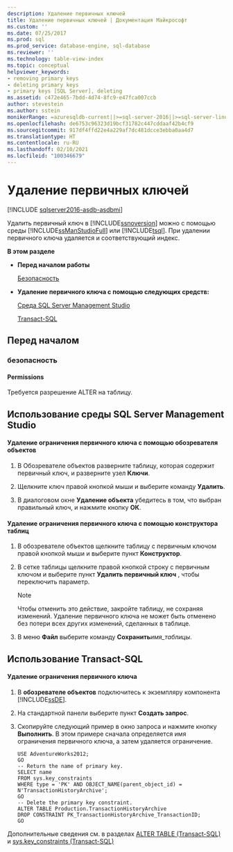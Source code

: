 ```yaml
---
description: Удаление первичных ключей
title: Удаление первичных ключей | Документация Майкрософт
ms.custom: ''
ms.date: 07/25/2017
ms.prod: sql
ms.prod_service: database-engine, sql-database
ms.reviewer: ''
ms.technology: table-view-index
ms.topic: conceptual
helpviewer_keywords:
- removing primary keys
- deleting primary keys
- primary keys [SQL Server], deleting
ms.assetid: c472e465-7bdd-4d74-8fc9-e47fca007ccb
author: stevestein
ms.author: sstein
monikerRange: =azuresqldb-current||>=sql-server-2016||>=sql-server-linux-2017||=azuresqldb-mi-current
ms.openlocfilehash: de6753c96323d19bcf31782c447cddaaf42b4cf9
ms.sourcegitcommit: 917df4ffd22e4a229af7dc481dcce3ebba0aa4d7
ms.translationtype: HT
ms.contentlocale: ru-RU
ms.lasthandoff: 02/10/2021
ms.locfileid: "100346679"
---
```

# <a name="delete-primary-keys"></a>Удаление первичных ключей

[!INCLUDE [sqlserver2016-asdb-asdbmi](../../includes/applies-to-version/sqlserver2016-asdb-asdbmi.md)]

  Удалить первичный ключ в [!INCLUDE[ssnoversion](../../includes/ssnoversion-md.md)] можно с помощью среды [!INCLUDE[ssManStudioFull](../../includes/ssmanstudiofull-md.md)] или [!INCLUDE[tsql](../../includes/tsql-md.md)]. При удалении первичного ключа удаляется и соответствующий индекс.  
  
 **В этом разделе**  
  
-   **Перед началом работы**  
  
     [Безопасность](#Security)  
  
-   **Удаление первичного ключа с помощью следующих средств:**  
  
     [Среда SQL Server Management Studio](#SSMSProcedure)  
  
     [Transact-SQL](#TsqlProcedure)  
  
##  <a name="before-you-begin"></a><a name="BeforeYouBegin"></a> Перед началом  
  
###  <a name="security"></a><a name="Security"></a> безопасность  
  
####  <a name="permissions"></a><a name="Permissions"></a> Permissions  
 Требуется разрешение ALTER на таблицу.  
  
##  <a name="using-sql-server-management-studio"></a><a name="SSMSProcedure"></a> Использование среды SQL Server Management Studio  
  
#### <a name="to-delete-a-primary-key-constraint-using-object-explorer"></a>Удаление ограничения первичного ключа с помощью обозревателя объектов  
  
1.  В Обозревателе объектов разверните таблицу, которая содержит первичный ключ, и разверните узел **Ключи**.  
  
2.  Щелкните ключ правой кнопкой мыши и выберите команду **Удалить**.  
  
3.  В диалоговом окне **Удаление объекта** убедитесь в том, что выбран правильный ключ, и нажмите кнопку **ОК**.  
  
#### <a name="to-delete-a-primary-key-constraint-using-table-designer"></a>Удаление ограничения первичного ключа с помощью конструктора таблиц  
  
1.  В обозревателе объектов щелкните таблицу с первичным ключом правой кнопкой мыши и выберите пункт **Конструктор**.  
  
2.  В сетке таблицы щелкните правой кнопкой строку с первичным ключом и выберите пункт **Удалить первичный ключ** , чтобы переключить параметр.  
  
    > [!NOTE]  
    >  Чтобы отменить это действие, закройте таблицу, не сохраняя изменений. Удаление первичного ключа не может быть отменено без потери всех других изменений, сделанных в таблице.  
  
3.  В меню **Файл** выберите команду **Сохранить**_имя_таблицы_.  
  
##  <a name="using-transact-sql"></a><a name="TsqlProcedure"></a> Использование Transact-SQL  
  
#### <a name="to-delete-a-primary-key-constraint"></a>Удаление ограничения первичного ключа  
  
1.  В **обозревателе объектов** подключитесь к экземпляру компонента [!INCLUDE[ssDE](../../includes/ssde-md.md)].  
  
2.  На стандартной панели выберите пункт **Создать запрос**.  
  
3.  Скопируйте следующий пример в окно запроса и нажмите кнопку **Выполнить**. В этом примере сначала определяется имя ограничения первичного ключа, а затем удаляется ограничение.  
  
    ```  
    USE AdventureWorks2012;  
    GO  
    -- Return the name of primary key.  
    SELECT name  
    FROM sys.key_constraints  
    WHERE type = 'PK' AND OBJECT_NAME(parent_object_id) = N'TransactionHistoryArchive';  
    GO  
    -- Delete the primary key constraint.  
    ALTER TABLE Production.TransactionHistoryArchive  
    DROP CONSTRAINT PK_TransactionHistoryArchive_TransactionID;   
    GO  
    ```  
  
 Дополнительные сведения см. в разделах [ALTER TABLE (Transact-SQL)](../../t-sql/statements/alter-table-transact-sql.md) и [sys.key_constraints (Transact-SQL)](../../relational-databases/system-catalog-views/sys-key-constraints-transact-sql.md)  
  
###  <a name="TsqlExample"></a>  
